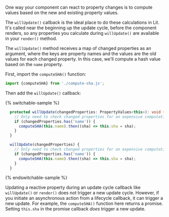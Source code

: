 One way your component can react to property changes is to compute values based on the new and existing property values. 

The `willUpdate()` callback is the ideal place to do these calculations in Lit. It's called near the beginning up the update cycle, before the component renders, so any properties you calculate during `willUpdate()` are available in your `render()` method.

The `willUpdate()` method receives a map of changed properties as an argument, where the keys are property names and the values are the old values for each changed property. In this case, we'll compute a hash value based on the `name` property.

First, import the `computeSHA()` function:

```js
import {computeSHA} from './compute-sha.js';
```

Then add the `willUpdate()` callback:

{% switchable-sample %}

```ts
  protected willUpdate(changedProperties: PropertyValues<this>): void {
    // Only need to check changed properties for an expensive computation.
    if (changedProperties.has('name')) {
      computeSHA(this.name).then((sha) => this.sha = sha);
    }
  }
```

```js
  willUpdate(changedProperties) {
    // Only need to check changed properties for an expensive computation.
    if (changedProperties.has('name')) {
      computeSHA(this.name).then((sha) => this.sha = sha);
    }
  }
```

{% endswitchable-sample %}

Updating a reactive property during an update cycle callback like `willUpdate()` or `render()` does not trigger a new update cycle. However, if you initiate an asynchronous action from a lifecycle callback, it can trigger a new update. For example, the `computeSHA()` function here returns a promise. Setting `this.sha` in the promise callback *does* trigger a new update.
